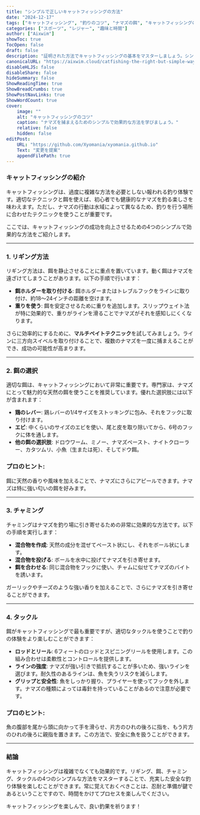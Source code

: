 ```yaml
---
title: "シンプルで正しいキャットフィッシングの方法"
date: "2024-12-17"
tags: ["キャットフィッシング", "釣りのコツ", "ナマズの餌", "キャットフィッシングの技術"]
categories: ["スポーツ", "レジャー", "趣味と時間"]
author: ["Aixwim"]
showToc: true
TocOpen: false
draft: false
description: "証明された方法でキャットフィッシングの基本をマスターしましょう。シンプルなテクニック、餌の使い方、安全対策を学び、成功する釣りの冒険を楽しみましょう。"
canonicalURL: "https://aixwim.cloud/catfishing-the-right-but-simple-way"
disableHLJS: false
disableShare: false
hideSummary: false
ShowReadingTime: true
ShowBreadCrumbs: true
ShowPostNavLinks: true
ShowWordCount: true
cover:
    image: ""
    alt: "キャットフィッシングのコツ"
    caption: "ナマズを捕まえるためのシンプルで効果的な方法を学びましょう。"
    relative: false
    hidden: false
editPost:
    URL: "https://github.com/Xyomania/xyomania.github.io"
    Text: "変更を提案"
    appendFilePath: true
---
```


### キャットフィッシングの紹介

キャットフィッシングは、過度に複雑な方法を必要としない報われる釣り体験です。適切なテクニックと餌を使えば、初心者でも健康的なナマズを釣る楽しさを味わえます。ただし、ナマズの行動は水域によって異なるため、釣りを行う場所に合わせたテクニックを使うことが重要です。

ここでは、キャットフィッシングの成功を向上させるための4つのシンプルで効果的な方法をご紹介します。

---

### 1. リギング方法

リギング方法は、餌を静止させることに重点を置いています。動く餌はナマズを遠ざけてしまうことがあります。以下の手順で行います：

- **餌ホルダーを取り付ける**: 餌ホルダーまたはトレブルフックをラインに取り付け、約18～24インチの距離を空けます。
- **重りを使う**: 餌を安定させるために重りを追加します。スリップウェイト法が特に効果的で、重りがラインを滑ることでナマズがそれを感知しにくくなります。

さらに効率的にするために、**マルチベイトテクニック**を試してみましょう。ラインに三方向スイベルを取り付けることで、複数のナマズを一度に捕まえることができ、成功の可能性が高まります。

---

### 2. 餌の選択

適切な餌は、キャットフィッシングにおいて非常に重要です。専門家は、ナマズにとって魅力的な天然の餌を使うことを推奨しています。優れた選択肢には以下が含まれます：

- **鶏のレバー**: 鶏レバーの1/4サイズをストッキングに包み、それをフックに取り付けます。
- **エビ**: 中くらいのサイズのエビを使い、尾と皮を取り除いてから、6号のフックに体を通します。
- **他の餌の選択肢**: ドロウワーム、ミノー、ナマズペースト、ナイトクローラー、カタツムリ、小魚（生または死）、そしてドウ餌。

### プロのヒント:
餌に天然の香りや風味を加えることで、ナマズにさらにアピールできます。ナマズは特に強い匂いの餌を好みます。

---

### 3. チャミング

チャミングはナマズを釣り場に引き寄せるための非常に効果的な方法です。以下の手順を実行します：

- **混合物を作成**: 天然の成分を混ぜてペースト状にし、それをボール状にします。
- **混合物を投げる**: ボールを水中に投げてナマズを引き寄せます。
- **餌を合わせる**: 同じ混合物をフックに使い、チャムに似せてナマズのバイトを誘います。

ガーリックやチーズのような強い香りを加えることで、さらにナマズを引き寄せることができます。

---

### 4. タックル

餌がキャットフィッシングで最も重要ですが、適切なタックルを使うことで釣りの体験をより楽しむことができます：

- **ロッドとリール**: 6フィートのロッドとスピニングリールを使用します。この組み合わせは柔軟性とコントロールを提供します。
- **ラインの強度**: ナマズが強い引きで抵抗することが多いため、強いラインを選びます。耐久性のあるラインは、魚を失うリスクを減らします。
- **グリップと安全性**: 魚をしっかり握り、プライヤーを使ってフックを外します。ナマズの種類によっては毒針を持っていることがあるので注意が必要です。

### プロのヒント:
魚の腹部を尾から頭に向かって手を滑らせ、片方のひれの後ろに指を、もう片方のひれの後ろに親指を置きます。この方法で、安全に魚を扱うことができます。

---

### 結論

キャットフィッシングは複雑でなくても効果的です。リギング、餌、チャミング、タックルの4つのシンプルな方法をマスターすることで、充実した安全な釣り体験を楽しむことができます。常に覚えておくべきことは、忍耐と準備が鍵であるということですので、時間をかけてプロセスを楽しんでください。

キャットフィッシングを楽しんで、良い釣果を祈ります！
